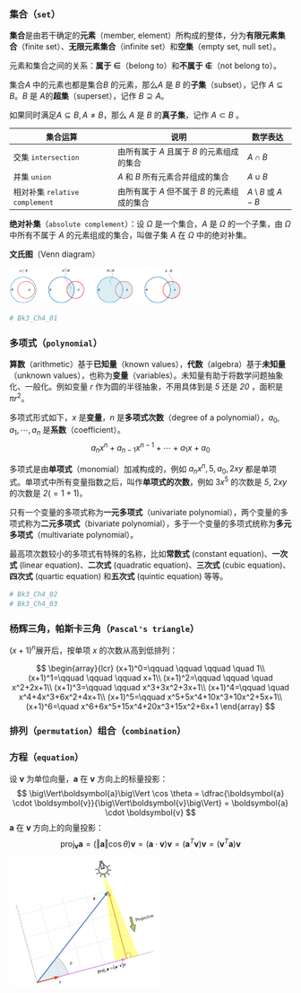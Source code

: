 

### 集合（`set`）

**集合**是由若干确定的**元素**（member, element）所构成的整体，分为**有限元素集合**（finite set）、**无限元素集合**（infinite set）和**空集**（empty set, null set）。

元素和集合之间的关系：**属于 $\in$**（belong to）和**不属于 $\notin$**（not belong to）。

集合$\mathit{A}$ 中的元素也都是集合$\mathit{B}$ 的元素，那么$\mathit{A}$ 是 $\mathit{B}$ 的**子集**（subset），记作 $\mathit{A} \subseteq \mathit{B}$。$\mathit{B}$ 是 $\mathit{A}$​ 的**超集**（superset），记作 $\mathit{B} \supseteq \mathit{A}$。

如果同时满足$\mathit{A} \subseteq \mathit{B}, \mathit{A} \ne \mathit{B}$，那么 $\mathit{A}$ 是 $\mathit{B}$ 的**真子集**，记作 $\mathit{A} \subset \mathit{B}$ 。

| 集合运算                       | 说明                                                         | 数学表达                                                     |
| ------------------------------ | ------------------------------------------------------------ | ------------------------------------------------------------ |
| 交集 `intersection`            | 由所有属于 $\mathit{A}$ 且属于 $\mathit{B}$ 的元素组成的集合 | $\mathit{A} \cap \mathit{B}$                                 |
| 并集 `union`                   | $\mathit{A}$ 和 $\mathit{B}$ 所有元素合并组成的集合          | $\mathit{A} \cup \mathit{B}$                                 |
| 相对补集 `relative complement` | 由所有属于 $\mathit{A}$ 但不属于 $\mathit{B}$ 的元素组成的集合 | $\mathit{A} \setminus \mathit{B}$ 或 $\mathit{A} - \mathit{B}$ |

**绝对补集**（`absolute complement`）：设 $\Omega$ 是一个集合，$\mathit{A}$ 是 $\Omega$ 的一个子集，由 $\Omega$ 中所有不属于 $\mathit{A}$ 的元素组成的集合，叫做子集 $\mathit{A}$ 在 $\Omega$​ 中的绝对补集。

**文氏图**（Venn diagram）

<img src="./_Resources/VennDiagram.png" style="zoom:30%;" />

```python
# Bk3_Ch4_01
```



### 多项式（`polynomial`）

**算数**（arithmetic）基于**已知量**（known values），**代数**（algebra）基于**未知量**（unknown values），也称为**变量**（variables）。未知量有助于将数学问题抽象化、一般化。例如变量 $\mathit{r}$ 作为圆的半径抽象，不用具体到是 $\mathit{5}$ 还是 $\mathit{20}$ ，面积是 $\pi\mathit{r}^2$。

多项式形式如下，$x$ 是**变量**，$n$ 是**多项式次数**（degree of a polynomial），$a_0, a_1, \cdots, a_n$ 是**系数**（coefficient）。
$$
a_nx^n + a_{n-1}x^{n-1} + \cdots + a_{1}x + a_0
$$

多项式是由**单项式**（monomial）加减构成的，例如 $a_nx^n, 5, a_0, 2xy$ 都是单项式。单项式中所有变量指数之后，叫作**单项式的次数**，例如 $3x^5$ 的次数是 $\mathit{5}$, $2xy$ 的次数是 $\mathit{2}(=1+1)$。

只有一个变量的多项式称为**一元多项式**（univariate polynomial），两个变量的多项式称为**二元多项式**（bivariate polynomial），多于一个变量的多项式统称为**多元多项式**（multivariate polynomial）。

最高项次数较小的多项式有特殊的名称，比如**常数式** (constant equation)、**一次式** (linear equation)、**二次式** (quadratic equation)、**三次式** (cubic equation)、**四次式** (quartic equation) 和**五次式** (quintic equation) 等等。

```python
# Bk3_Ch4_02
# Bk3_Ch4_03
```





### 杨辉三角，帕斯卡三角（`Pascal's triangle`）

$(x+1)^n$展开后，按单项 *x* 的次数从高到低排列：

$$
\begin{array}{lcr}
(x+1)^0=\qquad \qquad \qquad \quad 1\\
(x+1)^1=\qquad \qquad \qquad x+1\\
(x+1)^2=\qquad \qquad \quad x^2+2x+1\\
(x+1)^3=\qquad \qquad x^3+3x^2+3x+1\\
(x+1)^4=\qquad \quad x^4+4x^3+6x^2+4x+1\\
(x+1)^5=\qquad x^5+5x^4+10x^3+10x^2+5x+1\\
(x+1)^6=\quad x^6+6x^5+15x^4+20x^3+15x^2+6x+1
\end{array}
$$

### 排列（`permutation`）组合（`combination`）



### 方程（`equation`）











设 $\boldsymbol{v}$ 为单位向量，$\boldsymbol{a}$ 在 $\boldsymbol{v}$ 方向上的标量投影：
$$
\big\Vert\boldsymbol{a}\big\Vert \cos \theta = \dfrac{\boldsymbol{a} \cdot \boldsymbol{v}}{\big\Vert\boldsymbol{v}\big\Vert} = \boldsymbol{a} \cdot \boldsymbol{v}
$$
$\boldsymbol{a}$ 在 $\boldsymbol{v}$ 方向上的向量投影：
$$
\text{proj}_{\boldsymbol{v}}{\boldsymbol{a}} = (\big\Vert\boldsymbol{a}\big\Vert \cos \theta)\boldsymbol{v} = (\boldsymbol{a} \cdot \boldsymbol{v})\boldsymbol{v} = (\boldsymbol{a}^T\boldsymbol{v})\boldsymbol{v} = (\boldsymbol{v}^T\boldsymbol{a})\boldsymbol{v}
$$
<img src="./_Resources/projection.png" style="zoom:30%;" />

















